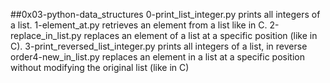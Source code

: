 ##0x03-python-data_structures
0-print_list_integer.py prints all integers of a list.
1-element_at.py  retrieves an element from a list like in C.
2-replace_in_list.py replaces an element of a list at a specific position (like in C).
3-print_reversed_list_integer.py prints all integers of a list, in reverse order4-new_in_list.py replaces an element in a list at a specific position without modifying the original list (like in C)

